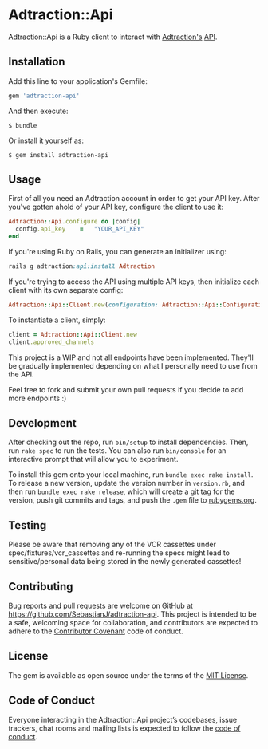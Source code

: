 # Adtraction::Api

Adtraction::Api is a Ruby client to interact with [Adtraction's](https://adtraction.com) [API](https://adtraction.docs.apiary.io/#).

## Installation

Add this line to your application's Gemfile:

```ruby
gem 'adtraction-api'
```

And then execute:

    $ bundle

Or install it yourself as:

    $ gem install adtraction-api

## Usage

First of all you need an Adtraction account in order to get your API key. After you've gotten ahold of your API key, configure the client to use it:

```ruby
Adtraction::Api.configure do |config|
  config.api_key    =   "YOUR_API_KEY"
end
```

If you're using Ruby on Rails, you can generate an initializer using:

```ruby
rails g adtraction:api:install Adtraction
```

If you're trying to access the API using multiple API keys, then initialize each client with its own separate config:

```ruby
Adtraction::Api::Client.new(configuration: Adtraction::Api::Configuration.new(api_key: "SOME_OTHER_API_KEY"))
```

To instantiate a client, simply:

```ruby
client = Adtraction::Api::Client.new
client.approved_channels
```

This project is a WIP and not all endpoints have been implemented. They'll be gradually implemented depending on what I personally need to use from the API.

Feel free to fork and submit your own pull requests if you decide to add more endpoints :)

## Development

After checking out the repo, run `bin/setup` to install dependencies. Then, run `rake spec` to run the tests. You can also run `bin/console` for an interactive prompt that will allow you to experiment.

To install this gem onto your local machine, run `bundle exec rake install`. To release a new version, update the version number in `version.rb`, and then run `bundle exec rake release`, which will create a git tag for the version, push git commits and tags, and push the `.gem` file to [rubygems.org](https://rubygems.org).

## Testing

Please be aware that removing any of the VCR cassettes under spec/fixtures/vcr_cassettes and re-running the specs might lead to sensitive/personal data being stored in the newly generated cassettes!

## Contributing

Bug reports and pull requests are welcome on GitHub at https://github.com/SebastianJ/adtraction-api. This project is intended to be a safe, welcoming space for collaboration, and contributors are expected to adhere to the [Contributor Covenant](http://contributor-covenant.org) code of conduct.

## License

The gem is available as open source under the terms of the [MIT License](https://opensource.org/licenses/MIT).

## Code of Conduct

Everyone interacting in the Adtraction::Api project’s codebases, issue trackers, chat rooms and mailing lists is expected to follow the [code of conduct](https://github.com/SebastianJ/adtraction-api/blob/master/CODE_OF_CONDUCT.md).
